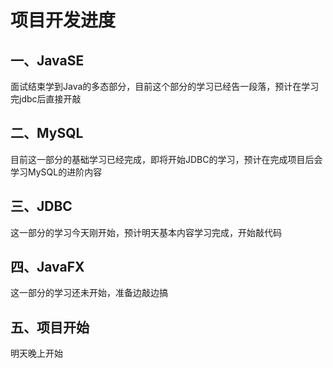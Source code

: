 #                             项目开发进度

## 一、JavaSE

面试结束学到Java的多态部分，目前这个部分的学习已经告一段落，预计在学习完jdbc后直接开敲

## 二、MySQL

目前这一部分的基础学习已经完成，即将开始JDBC的学习，预计在完成项目后会学习MySQL的进阶内容

## 三、JDBC

这一部分的学习今天刚开始，预计明天基本内容学习完成，开始敲代码

## 四、JavaFX

这一部分的学习还未开始，准备边敲边搞

## 五、项目开始

明天晚上开始